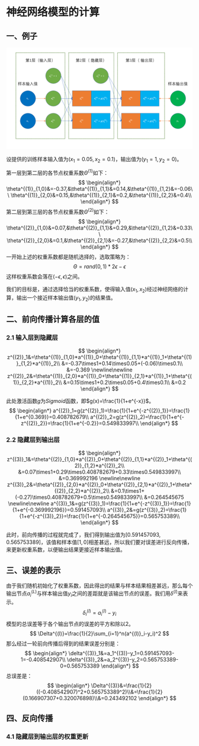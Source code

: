# 神经网络模型的计算

## 一、例子

![神经网络模型的计算](神经网络模型的计算.assets/神经网络模型的计算.png)

设提供的训练样本输入值为$(x_1=0.05, x_2=0.1)$，输出值为$(y_1=1, y_2=0)$。

第一层到第二层的各节点权重系数$\Theta^{(1)}$如下：
$$
\begin{align*}
\theta^{(1)}_{1,0}&=-0.37,&\theta^{(1)}_{1,1}&=0.14,&\theta^{(1)}_{1,2}&=-0.06\\
\theta^{(1)}_{2,0}&=0.15,&\theta^{(1)}_{2,1}&=0.2,&\theta^{(1)}_{2,2}&=0.4\\
\end{align*}
$$
第二层到第三层的各节点权重系数$\Theta^{(2)}$如下：
$$
\begin{align*}
\theta^{(2)}_{1,0}&=0.07,&\theta^{(2)}_{1,1}&=0.29,&\theta^{(2)}_{1,2}&=0.33\\
\theta^{(2)}_{2,0}&=0.1,&\theta^{(2)}_{2,1}&=-0.27,&\theta^{(2)}_{2,2}&=0.5\\
\end{align*}
$$
一开始上述的权重系数都是随机选择的，选取策略为：
$$
\Theta=rand(0,1)*2\epsilon-\epsilon
$$
这样权重系数会落在$(-\epsilon,\epsilon)$之间。

我们的目标是，通过选择恰当的权重系数，使得输入值$(x_1, x_2)$经过神经网络的计算，输出一个接近样本输出值$(y_1,y_2)$的结果值。

## 二、前向传播计算各层的值

### 2.1 输入层到隐藏层

$$
\begin{align*}
z^{(2)}_1&=\theta^{(1)}_{1,0}*a^{(1)}_0+\theta^{(1)}_{1,1}*a^{(1)}_1+\theta^{(1)}_{1,2}*a^{(1)}_2\\
&=-0.37\times1+0.14\times0.05+(-0.06)\times0.1\\
&=-0.369
\newline\newline
z^{(2)}_2&=\theta^{(1)}_{2,0}*a^{(1)}_0+\theta^{(1)}_{2,1}*a^{(1)}_1+\theta^{(1)}_{2,2}*a^{(1)}_2\\
&=0.15\times1+0.2\times0.05+0.4\times0.1\\
&=0.2
\end{align*}
$$

此处激活函数$g$为$Sigmoid$函数，即$g(x)=\frac{1}{1+e^{-x}}$。
$$
\begin{align*}
a^{(2)}_1=g(z^{(2)}_1)=\frac{1}{1+e^{-z^{(2)}_1}}=\frac{1}{1+e^{0.369}}=0.408782679\\
a^{(2)}_2=g(z^{(2)}_2)=\frac{1}{1+e^{-z^{(2)}_2}}=\frac{1}{1+e^{-0.2}}=0.549833997\\
\end{align*}
$$

### 2.2 隐藏层到输出层

$$
\begin{align*}
z^{(3)}_1&=\theta^{(2)}_{1,0}*a^{(2)}_0+\theta^{(2)}_{1,1}*a^{(2)}_1+\theta^{(2)}_{1,2}*a^{(2)}_2\\
&=0.07\times1+0.29\times0.408782679+0.33\times0.549833997\\
&=0.369992196
\newline\newline
z^{(3)}_2&=\theta^{(2)}_{2,0}*a^{(2)}_0+\theta^{(2)}_{2,1}*a^{(2)}_1+\theta^{(2)}_{2,2}*a^{(2)}_2\\
&=0.1\times1+(-0.27)\times0.408782679+0.5\times0.549833997\\
&=0.264545675
\newline\newline
a^{(3)}_1&=g(z^{(3)}_1)=\frac{1}{1+e^{-z^{(3)}_1}}=\frac{1}{1+e^{-0.369992196}}=0.591457093\\
a^{(3)}_2&=g(z^{(3)}_2)=\frac{1}{1+e^{-z^{(3)}_2}}=\frac{1}{1+e^{-0.264545675}}=0.565753389\\
\end{align*}
$$

此时，前向传播的过程就完成了，我们得到输出值为$[0.591457093, 0.565753389]$，该值和样本值$[1, 0]$相差甚远，所以我们要对误差进行反向传播，来更新权重系数，以便输出结果更接近样本输出值。

## 三、误差的表示

由于我们随机初始化了权重系数，因此得出的结果与样本结果相差甚远，那么每个输出节点$a^{(L)}_i$与样本输出值$y_i$之间的差距就是该输出节点的误差。我们用$\delta^{(l)}$来表示。
$$
\delta^{(l)}_i=a^{(l)}_i-y_i
$$
模型的总误差等于各个输出节点的误差的平方和除以2。
$$
\Delta^{(l)}=\frac{1}{2}\sum_{i=1}^n(a^{(l)}_i-y_i)^2
$$
那么经过一轮前向传播后得到的结果误差分别是：
$$
\begin{align*}
\delta^{(3)}_1&=a_1^{(3)}-y_1=0.591457093-1=-0.408542907\\
\delta^{(3)}_2&=a_2^{(3)}-y_2=0.565753389-0=0.565753389
\end{align*}
$$
总误差是：
$$
\begin{align*}
\Delta^{(3)}&=\frac{1}{2}((-0.408542907)^2+0.565753389^2)\\&=\frac{1}{2}(0.166907307+0.320076898)\\&=0.243492102
\end{align*}
$$

## 四、反向传播

### 4.1 隐藏层到输出层的权重更新


